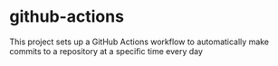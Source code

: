 # github-actions
This project sets up a GitHub Actions workflow to automatically make commits to a repository at a specific time every day

